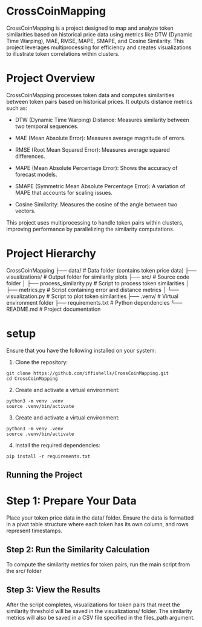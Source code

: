 # CrossCoinMapping
CrossCoinMapping is a project designed to map and analyze token similarities based on historical price data using metrics like DTW (Dynamic Time Warping), MAE, RMSE, MAPE, SMAPE, and Cosine Similarity. This project leverages multiprocessing for efficiency and creates visualizations to illustrate token correlations within clusters.

# Project Overview

CrossCoinMapping processes token data and computes similarities between token pairs based on historical prices. It outputs distance metrics such as:

* DTW (Dynamic Time Warping) Distance: Measures similarity between two temporal sequences.
* MAE (Mean Absolute Error): Measures average magnitude of errors.
* RMSE (Root Mean Squared Error): Measures average squared differences.
* MAPE (Mean Absolute Percentage Error): Shows the accuracy of forecast models.
* SMAPE (Symmetric Mean Absolute Percentage Error): A variation of MAPE that accounts for scaling issues.

* Cosine Similarity: Measures the cosine of the angle between two vectors.

This project uses multiprocessing to handle token pairs within clusters, improving performance by parallelizing the similarity computations.

# Project Hierarchy 

CrossCoinMapping
├── data/                        # Data folder (contains token price data)
├── visualizations/               # Output folder for similarity plots
├── src/                         # Source code folder
│   ├── process_similarity.py     # Script to process token similarities
│   ├── metrics.py                # Script containing error and distance metrics
│   └── visualization.py          # Script to plot token similarities
├── .venv/                        # Virtual environment folder
├── requirements.txt              # Python dependencies
└── README.md                     # Project documentation

# setup
Ensure that you have the following installed on your system:
1. Clone the repository:
```angular2html
git clone https://github.com/iffishells/CrossCoinMapping.git
cd CrossCoinMapping
```
2. Create and activate a virtual environment:
```angular2html
python3 -m venv .venv
source .venv/bin/activate
```
3. Create and activate a virtual environment:
```angular2html
python3 -m venv .venv
source .venv/bin/activate
```
4. Install the required dependencies:
```angular2html
pip install -r requirements.txt
```
## Running the Project
# Step 1: Prepare Your Data
Place your token price data in the data/ folder. Ensure the data is formatted in a pivot table structure where each token has its own column, and rows represent timestamps.
## Step 2: Run the Similarity Calculation
To compute the similarity metrics for token pairs, run the main script from the src/ folder

## Step 3: View the Results
After the script completes, visualizations for token pairs that meet the similarity threshold will be saved in the visualizations/ folder. The similarity metrics will also be saved in a CSV file specified in the files_path argument.
